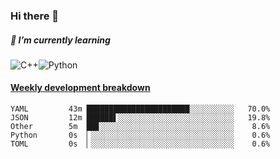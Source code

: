 ### Hi there 👋

##### 🌱 I’m currently learning

![C++](https://img.shields.io/badge/-C++-00599C?style=flat-square&logo=c)![Python](https://img.shields.io/badge/-Python-black?style=flat-square&logo=Python)


<!-- waka-box start -->
#### <a href="https://gist.github.com/bf274261b4c8553e17fc709dfc3cfa97" target="_blank">Weekly development breakdown</a>
```text
YAML     	 43m ███████████████████████░░░░░░░░░░   70.0% 
JSON     	 12m ██████▌░░░░░░░░░░░░░░░░░░░░░░░░░░   19.8% 
Other    	 5m  ██▊░░░░░░░░░░░░░░░░░░░░░░░░░░░░░░    8.6% 
Python   	 0s  ▏░░░░░░░░░░░░░░░░░░░░░░░░░░░░░░░░    0.6% 
TOML     	 0s  ▏░░░░░░░░░░░░░░░░░░░░░░░░░░░░░░░░    0.6% 
```
<!-- Powered by https://github.com/YouEclipse/waka-box-go . -->
<!-- waka-box end -->



<!--
**KomoreKalu/KomoreKalu** is a ✨ _special_ ✨ repository because its `README.md` (this file) appears on your GitHub profile.

Here are some ideas to get you started:

- 🔭 I’m currently working on ...
- 🌱 I’m currently learning ...
- 👯 I’m looking to collaborate on ...
- 🤔 I’m looking for help with ...
- 💬 Ask me about ...
- 📫 How to reach me: ...
- 😄 Pronouns: ...
- ⚡ Fun fact: ...
-->
